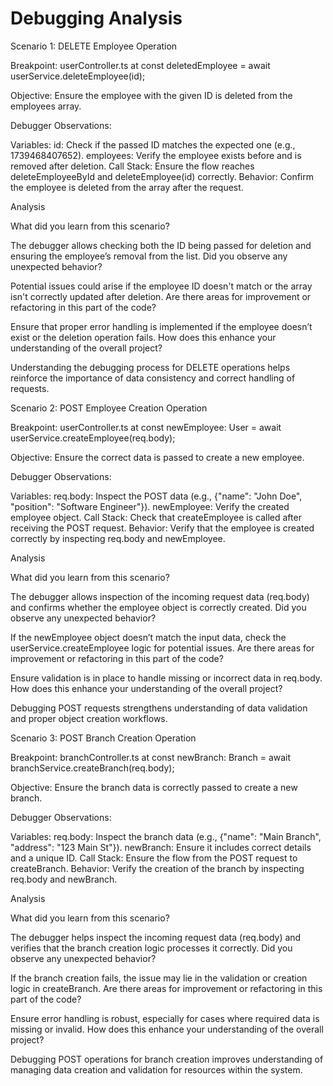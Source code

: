 # Debugging Analysis

Scenario 1: DELETE Employee Operation

Breakpoint:
userController.ts at const deletedEmployee = await userService.deleteEmployee(id);

Objective:
Ensure the employee with the given ID is deleted from the employees array.

Debugger Observations:

Variables:
id: Check if the passed ID matches the expected one (e.g., 1739468407652).
employees: Verify the employee exists before and is removed after deletion.
Call Stack:
Ensure the flow reaches deleteEmployeeById and deleteEmployee(id) correctly.
Behavior:
Confirm the employee is deleted from the array after the request.

Analysis

What did you learn from this scenario?

The debugger allows checking both the ID being passed for deletion and ensuring the employee’s removal from the list.
Did you observe any unexpected behavior?

 Potential issues could arise if the employee ID doesn't match or the array isn't correctly updated after deletion.
Are there areas for improvement or refactoring in this part of the code?

Ensure that proper error handling is implemented if the employee doesn’t exist or the deletion operation fails.
How does this enhance your understanding of the overall project?

Understanding the debugging process for DELETE operations helps reinforce the importance of data consistency and correct handling of requests.

Scenario 2: POST Employee Creation Operation

Breakpoint:
userController.ts at const newEmployee: User = await userService.createEmployee(req.body);

Objective:
Ensure the correct data is passed to create a new employee.

Debugger Observations:

Variables:
req.body: Inspect the POST data (e.g., {"name": "John Doe", "position": "Software Engineer"}).
newEmployee: Verify the created employee object.
Call Stack:
Check that createEmployee is called after receiving the POST request.
Behavior:
Verify that the employee is created correctly by inspecting req.body and newEmployee.

Analysis

What did you learn from this scenario?

The debugger allows inspection of the incoming request data (req.body) and confirms whether the employee object is correctly created.
Did you observe any unexpected behavior?

If the newEmployee object doesn’t match the input data, check the userService.createEmployee logic for potential issues.
Are there areas for improvement or refactoring in this part of the code?

Ensure validation is in place to handle missing or incorrect data in req.body.
How does this enhance your understanding of the overall project?

Debugging POST requests strengthens understanding of data validation and proper object creation workflows.

Scenario 3: POST Branch Creation Operation

Breakpoint:
branchController.ts at const newBranch: Branch = await branchService.createBranch(req.body);

Objective:
Ensure the branch data is correctly passed to create a new branch.

Debugger Observations:

Variables:
req.body: Inspect the branch data (e.g., {"name": "Main Branch", "address": "123 Main St"}).
newBranch: Ensure it includes correct details and a unique ID.
Call Stack:
Ensure the flow from the POST request to createBranch.
Behavior:
Verify the creation of the branch by inspecting req.body and newBranch.

Analysis

What did you learn from this scenario?

The debugger helps inspect the incoming request data (req.body) and verifies that the branch creation logic processes it correctly.
Did you observe any unexpected behavior?

If the branch creation fails, the issue may lie in the validation or creation logic in createBranch.
Are there areas for improvement or refactoring in this part of the code?

Ensure error handling is robust, especially for cases where required data is missing or invalid.
How does this enhance your understanding of the overall project?

Debugging POST operations for branch creation improves understanding of managing data creation and validation for resources within the system.
